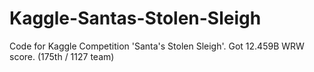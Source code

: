 # Kaggle-Santas-Stolen-Sleigh
Code for Kaggle Competition 'Santa's Stolen Sleigh'.
Got 12.459B WRW score. (175th / 1127 team) 
